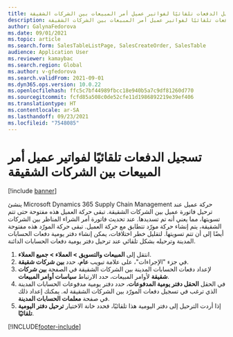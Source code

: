 ```yaml
---
title: تسجيل الدفعات تلقائيًا لفواتير عميل أمر المبيعات بين الشركات الشقيقة
description: يشرح هذا الموضوع كيفية تسجيل الدفعات تلقائيًا لفواتير عميل أمر المبيعات بين الشركات الشقيقة
author: GalynaFedorova
ms.date: 09/01/2021
ms.topic: article
ms.search.form: SalesTableListPage, SalesCreateOrder, SalesTable
audience: Application User
ms.reviewer: kamaybac
ms.search.region: Global
ms.author: v-gfedorova
ms.search.validFrom: 2021-09-01
ms.dyn365.ops.version: 10.0.22
ms.openlocfilehash: ffc5c7bf44989fbcc18e940b5a7c9df81260d770
ms.sourcegitcommit: fcfd85a508c0de52cfe11d1986892219e39ef406
ms.translationtype: HT
ms.contentlocale: ar-SA
ms.lasthandoff: 09/23/2021
ms.locfileid: "7548085"
---
```

# <a name="register-payments-automatically-for-intercompany-customer-invoices"></a>تسجيل الدفعات تلقائيًا لفواتير عميل أمر المبيعات بين الشركات الشقيقة

[!include [banner](../../includes/banner.md)]

ينشئ Microsoft Dynamics 365 Supply Chain Management حركة عميل عند ترحيل فاتورة عميل بين الشركات الشقيقة. تبقى حركة العميل هذه مفتوحة حتى تتم تسويتها، مما يعني أنه تم تسديدها. عند تحديث فاتورة أمر الشراء المناظر بين الشركات الشقيقة، يتم إنشاء حركة مورّد تتطابق مع حركة العميل. تبقى حركة المورّد هذه مفتوحة أيضًا إلى أن تتم تسويتها. لتقليل خطر اختلافات، يمكن إنشاء دفتر يومية دفعات الحسابات المدينة وترحيله بشكل تلقائي عند ترحيل دفتر يومية دفعات الحسابات الدائنة.

1. انتقل إلى **المبيعات والتسويق \> العملاء \> جميع العملاء‬**.
1. في جزء "الإجراءات"، على علامة تبويب **عام**، حدد **بين شركات شقيقة**.
1. لإعداد دفعات الحسابات المدينة بين الشركات الشقيقة في الصفحة **بين شركات شقيقة** لأوامر المبيعات، حدد الارتباط **سياسات أوامر المبيعات**.
1. في الحقل **الحقل دفتر يومية المدفوعات**، حدد دفتر يومية مدفوعات الحسابات المدينة الذي ترغب في تسجيل دفعات المورّد بين الشركات الشقيقة له. يمكنك إعداد ذلك في صفحة **معلمات الحسابات المدينة**.
1. إذا أردت الترحيل إلى دفتر اليومية هذا تلقائيًا، فحدد خانة الاختيار **ترحيل دفتر اليومية تلقائيًا**.

[!INCLUDE[footer-include](../../includes/footer-banner.md)]
